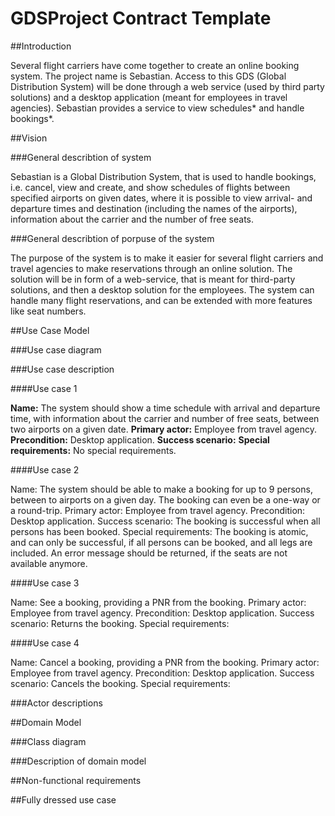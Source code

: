 # GDSProject Contract Template


##Introduction

Several flight carriers have come together to create an online booking system. The project name is Sebastian. Access to this GDS (Global Distribution System) will be done through a web service (used by third party solutions) and a desktop application (meant for employees in travel agencies). Sebastian provides a service to view schedules* and handle bookings*.   

##Vision

###General describtion of system

Sebastian is a Global Distribution System, that is used to handle bookings, i.e. cancel, view and create, and show schedules of flights between specified airports on given dates, where it is possible to view arrival- and departure times and destination (including the names of the airports), information about the carrier and the number of free seats. 

###General describtion of porpuse of the system

The purpose of the system is to make it easier for several flight carriers and travel agencies to make reservations through an online solution. The solution will be in form of a web-service, that is meant for third-party solutions, and then a desktop solution for the employees. The system can handle many flight reservations, and can be extended with more features like seat numbers.

##Use Case Model

###Use case diagram

###Use case description

####Use case 1

</n><b>Name:</b> The system should show a time schedule with arrival and departure time, with information about the carrier and number of free seats, between two airports on a given date.
</n><b>Primary actor:</b> Employee from travel agency.
</n><b>Precondition:</b> Desktop application.
</n><b>Success scenario:</b> 
</n><b>Special requirements:</b> No special requirements.

####Use case 2

Name: The system should be able to make a booking for up to 9 persons, between to airports on a given day. The booking can even be a one-way or a round-trip. 
Primary actor: Employee from travel agency.
Precondition: Desktop application.
Success scenario: The booking is successful when all persons has been booked. 
Special requirements: The booking is atomic, and can only be successful, if all persons can be booked, and all legs are included. An error message should be returned, if the seats are not available anymore.

####Use case 3

Name: See a booking, providing a PNR from the booking.
Primary actor: Employee from travel agency.
Precondition: Desktop application.
Success scenario: Returns the booking.
Special requirements: 

####Use case 4

Name: Cancel a booking, providing a PNR from the booking.
Primary actor: Employee from travel agency.
Precondition: Desktop application.
Success scenario: Cancels the booking.
Special requirements: 


###Actor descriptions

##Domain Model

###Class diagram

###Description of domain model

##Non-functional requirements

##Fully dressed use case
